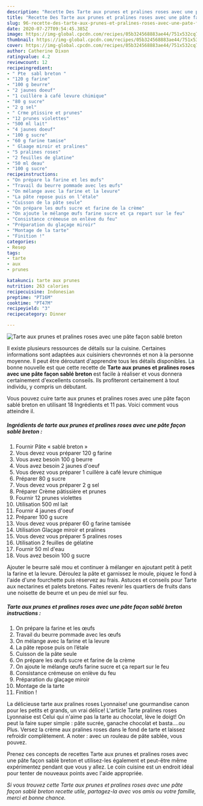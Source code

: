 ```yaml
---
description: "Recette Des Tarte aux prunes et pralines roses avec une pâte façon sablé breton"
title: "Recette Des Tarte aux prunes et pralines roses avec une pâte façon sablé breton"
slug: 96-recette-des-tarte-aux-prunes-et-pralines-roses-avec-une-pate-facon-sable-breton
date: 2020-07-27T09:54:45.385Z
image: https://img-global.cpcdn.com/recipes/05b324568883ae44/751x532cq70/tarte-aux-prunes-et-pralines-roses-avec-une-pate-facon-sable-breton-photo-principale-de-la-recette.jpg
thumbnail: https://img-global.cpcdn.com/recipes/05b324568883ae44/751x532cq70/tarte-aux-prunes-et-pralines-roses-avec-une-pate-facon-sable-breton-photo-principale-de-la-recette.jpg
cover: https://img-global.cpcdn.com/recipes/05b324568883ae44/751x532cq70/tarte-aux-prunes-et-pralines-roses-avec-une-pate-facon-sable-breton-photo-principale-de-la-recette.jpg
author: Catherine Dixon
ratingvalue: 4.2
reviewcount: 12
recipeingredient:
- " Pte  sabl breton "
- "120 g farine"
- "100 g beurre"
- "2 jaunes doeuf"
- "1 cuillère à café levure chimique"
- "80 g sucre"
- "2 g sel"
- " Crme ptissire et prunes"
- "12 prunes violettes"
- "500 ml lait"
- "4 jaunes doeuf"
- "100 g sucre"
- "60 g farine tamise"
- " Glaage miroir et pralines"
- "5 pralines roses"
- "2 feuilles de glatine"
- "50 ml deau"
- "100 g sucre"
recipeinstructions:
- "On prépare la farine et les œufs"
- "Travail du beurre pommade avec les œufs"
- "On mélange avec la farine et la levure"
- "La pâte repose puis on l’étale"
- "Cuisson de la pâte seule"
- "On prépare les œufs sucre et farine de la crème"
- "On ajoute le mélange œufs farine sucre et ça repart sur le feu"
- "Consistance crémeuse on enlève du feu"
- "Préparation du glaçage miroir"
- "Montage de la tarte"
- "Finition !"
categories:
- Resep
tags:
- tarte
- aux
- prunes

katakunci: tarte aux prunes 
nutrition: 263 calories
recipecuisine: Indonesian
preptime: "PT16M"
cooktime: "PT47M"
recipeyield: "3"
recipecategory: Dinner

---
```



![Tarte aux prunes et pralines roses avec une pâte façon sablé breton](https://img-global.cpcdn.com/recipes/05b324568883ae44/751x532cq70/tarte-aux-prunes-et-pralines-roses-avec-une-pate-facon-sable-breton-photo-principale-de-la-recette.jpg)

Il existe plusieurs ressources de détails sur la cuisine. Certaines informations sont adaptées aux cuisiniers chevronnés et non à la personne moyenne. Il peut être déroutant d'apprendre tous les détails disponibles. La bonne nouvelle est que cette recette de <strong> Tarte aux prunes et pralines roses avec une pâte façon sablé breton </strong> est facile à réaliser et vous donnera certainement d'excellents conseils. Ils profiteront certainement à tout individu, y compris un débutant.

<!--inarticleads1-->

Vous pouvez cuire tarte aux prunes et pralines roses avec une pâte façon sablé breton en utilisant 18 Ingrédients et 11 pas. Voici comment vous atteindre il.

##### Ingrédients de tarte aux prunes et pralines roses avec une pâte façon sablé breton :

1. Fournir  Pâte « sablé breton »
1. Vous devez vous préparer 120 g farine
1. Vous avez besoin 100 g beurre
1. Vous avez besoin 2 jaunes d&#39;oeuf
1. Vous devez vous préparer 1 cuillère à café levure chimique
1. Préparer 80 g sucre
1. Vous devez vous préparer 2 g sel
1. Préparer  Crème pâtissière et prunes
1. Fournir 12 prunes violettes
1. Utilisation 500 ml lait
1. Fournir 4 jaunes d&#39;oeuf
1. Préparer 100 g sucre
1. Vous devez vous préparer 60 g farine tamisée
1. Utilisation  Glaçage miroir et pralines
1. Vous devez vous préparer 5 pralines roses
1. Utilisation 2 feuilles de gélatine
1. Fournir 50 ml d&#39;eau
1. Vous avez besoin 100 g sucre


Ajouter le beurre salé mou et continuer à mélanger en ajoutant petit à petit la farine et la levure. Déroulez la pâte et garnissez le moule, piquez le fond à l&#39;aide d&#39;une fourchette puis réservez au frais. Astuces et conseils pour Tarte aux nectarines et palets bretons. Faites revenir les quartiers de fruits dans une noisette de beurre et un peu de miel sur feu. 

<!--inarticleads2-->

##### Tarte aux prunes et pralines roses avec une pâte façon sablé breton instructions :

1. On prépare la farine et les œufs
1. Travail du beurre pommade avec les œufs
1. On mélange avec la farine et la levure
1. La pâte repose puis on l’étale
1. Cuisson de la pâte seule
1. On prépare les œufs sucre et farine de la crème
1. On ajoute le mélange œufs farine sucre et ça repart sur le feu
1. Consistance crémeuse on enlève du feu
1. Préparation du glaçage miroir
1. Montage de la tarte
1. Finition !


La délicieuse tarte aux pralines roses Lyonnaise! une gourmandise canon pour les petits et grands, un vrai délice! L&#39;article Tarte pralines roses Lyonnaise est Celui qui n&#39;aime pas la tarte au chocolat, lève le doigt! On peut la faire super simple : pâte sucrée, ganache chocolat et basta….ou Plus. Versez la crème aux pralines roses dans le fond de tarte et laissez refroidir complètement. A noter : avec un rouleau de pâte sablée, vous pouvez. 

<!--inarticleads1-->

<p>
Prenez ces concepts de recettes Tarte aux prunes et pralines roses avec une pâte façon sablé breton et utilisez-les également et peut-être même expérimentez pendant que vous y allez. Le coin cuisine est un endroit idéal pour tenter de nouveaux points avec l'aide appropriée.
</p>

<p>
<i>Si vous trouvez cette Tarte aux prunes et pralines roses avec une pâte façon sablé breton recette utile, partagez-la avec vos amis ou votre famille, merci et bonne chance.</i>
</p>
